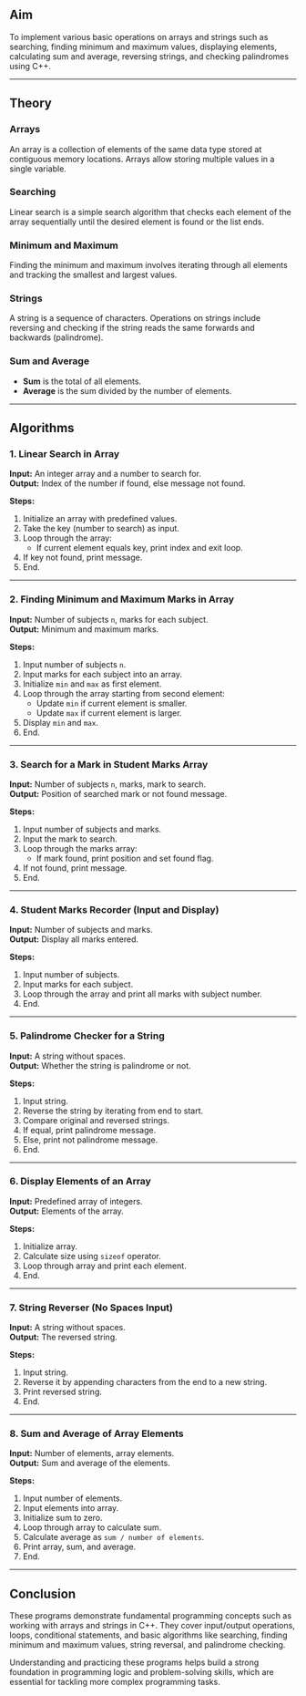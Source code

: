 ## Aim  
To implement various basic operations on arrays and strings such as searching, finding minimum and maximum values, displaying elements, calculating sum and average, reversing strings, and checking palindromes using C++.  

---

## Theory  

### Arrays  
An array is a collection of elements of the same data type stored at contiguous memory locations. Arrays allow storing multiple values in a single variable.  

### Searching  
Linear search is a simple search algorithm that checks each element of the array sequentially until the desired element is found or the list ends.  

### Minimum and Maximum  
Finding the minimum and maximum involves iterating through all elements and tracking the smallest and largest values.  

### Strings  
A string is a sequence of characters. Operations on strings include reversing and checking if the string reads the same forwards and backwards (palindrome).  

### Sum and Average  
- **Sum** is the total of all elements.  
- **Average** is the sum divided by the number of elements.  

---

## Algorithms  

### 1. Linear Search in Array  
**Input:** An integer array and a number to search for.  
**Output:** Index of the number if found, else message not found.  

**Steps:**  
1. Initialize an array with predefined values.  
2. Take the key (number to search) as input.  
3. Loop through the array:  
   - If current element equals key, print index and exit loop.  
4. If key not found, print message.  
5. End.  

---

### 2. Finding Minimum and Maximum Marks in Array  
**Input:** Number of subjects `n`, marks for each subject.  
**Output:** Minimum and maximum marks.  

**Steps:**  
1. Input number of subjects `n`.  
2. Input marks for each subject into an array.  
3. Initialize `min` and `max` as first element.  
4. Loop through the array starting from second element:  
   - Update `min` if current element is smaller.  
   - Update `max` if current element is larger.  
5. Display `min` and `max`.  
6. End.  

---

### 3. Search for a Mark in Student Marks Array  
**Input:** Number of subjects `n`, marks, mark to search.  
**Output:** Position of searched mark or not found message.  

**Steps:**  
1. Input number of subjects and marks.  
2. Input the mark to search.  
3. Loop through the marks array:  
   - If mark found, print position and set found flag.  
4. If not found, print message.  
5. End.  

---

### 4. Student Marks Recorder (Input and Display)  
**Input:** Number of subjects and marks.  
**Output:** Display all marks entered.  

**Steps:**  
1. Input number of subjects.  
2. Input marks for each subject.  
3. Loop through the array and print all marks with subject number.  
4. End.  

---

### 5. Palindrome Checker for a String  
**Input:** A string without spaces.  
**Output:** Whether the string is palindrome or not.  

**Steps:**  
1. Input string.  
2. Reverse the string by iterating from end to start.  
3. Compare original and reversed strings.  
4. If equal, print palindrome message.  
5. Else, print not palindrome message.  
6. End.  

---

### 6. Display Elements of an Array  
**Input:** Predefined array of integers.  
**Output:** Elements of the array.  

**Steps:**  
1. Initialize array.  
2. Calculate size using `sizeof` operator.  
3. Loop through array and print each element.  
4. End.  

---

### 7. String Reverser (No Spaces Input)  
**Input:** A string without spaces.  
**Output:** The reversed string.  

**Steps:**  
1. Input string.  
2. Reverse it by appending characters from the end to a new string.  
3. Print reversed string.  
4. End.  

---

### 8. Sum and Average of Array Elements  
**Input:** Number of elements, array elements.  
**Output:** Sum and average of the elements.  

**Steps:**  
1. Input number of elements.  
2. Input elements into array.  
3. Initialize sum to zero.  
4. Loop through array to calculate sum.  
5. Calculate average as `sum / number of elements`.  
6. Print array, sum, and average.  
7. End.  

---

## Conclusion  

These programs demonstrate fundamental programming concepts such as working with arrays and strings in C++. They cover input/output operations, loops, conditional statements, and basic algorithms like searching, finding minimum and maximum values, string reversal, and palindrome checking.  

Understanding and practicing these programs helps build a strong foundation in programming logic and problem-solving skills, which are essential for tackling more complex programming tasks.  
